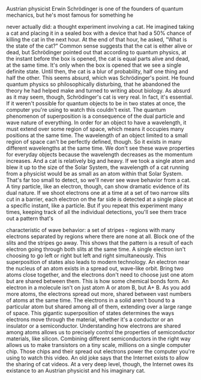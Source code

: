 
Austrian physicist Erwin Schrödinger is
one of the founders of quantum mechanics,
but he&#39;s most famous for something he

never actually did:
a thought experiment involving a cat.
He imagined taking a cat and
placing it in a sealed box
with a device that had a 50% chance
of killing the cat in the next hour.
At the end of that hour, he asked,
&quot;What is the state of the cat?&quot;
Common sense suggests that the cat
is either alive or dead,
but Schrödinger pointed out that according
to quantum physics,
at the instant before the box is opened,
the cat is equal parts alive and dead,
at the same time.
It&#39;s only when the box is opened
that we see a single definite state.
Until then, the cat is 
a blur of probability,
half one thing and half the other.
This seems absurd, 
which was Schrödinger&#39;s point.
He found quantum physics so 
philosophically disturbing,
that he abandoned the theory
he had helped make
and turned to writing about biology.
As absurd as it may seem, though,
Schrödinger&#39;s cat is very real.
In fact, it&#39;s essential.
If it weren&#39;t possible for quantum objects
to be in two states at once,
the computer you&#39;re using to watch this
couldn&#39;t exist.
The quantum phenomenon of 
superposition
is a consequence of the dual
particle and wave nature of everything.
In order for an object to have
a wavelength,
it must extend over some region of space,
which means it occupies many positions
at the same time.
The wavelength of an object limited
to a small region of space
can&#39;t be perfectly defined, though.
So it exists in many different wavelengths
at the same time.
We don&#39;t see these wave properties
for everyday objects
because the wavelength decreases
as the momentum increases.
And a cat is relatively big and heavy.
If we took a single atom and blew
it up to the size of the Solar System,
the wavelength of a cat 
running from a physicist
would be as small as an atom 
within that Solar System.
That&#39;s far too small to detect, so we&#39;ll
never see wave behavior from a cat.
A tiny particle, like an electron, though,
can show dramatic evidence
of its dual nature.
If we shoot electrons one at a time at a
set of two narrow slits cut in a barrier,
each electron on the far side is detected
at a single place at a specific instant,
like a particle.
But if you repeat this 
experiment many times,
keeping track of all the 
individual detections,
you&#39;ll see them trace out a pattern that&#39;s

characteristic of wave behavior:
a set of stripes - regions with many
electrons
separated by regions
where there are none at all.
Block one of the slits 
and the stripes go away.
This shows that the pattern is a result of
each electron going through both slits
at the same time.
A single electron isn&#39;t choosing 
to go left or right
but left and right simultaneously.
This superposition of states also leads
to modern technology.
An electron near the nucleus of an atom
exists in a spread out, wave-like orbit.
Bring two atoms close together,
and the electrons don&#39;t need to 
choose just one atom
but are shared between them.
This is how some chemical bonds form.
An electron in a molecule isn&#39;t on
just atom A or atom B, but A+ B.
As you add more atoms,
the electrons spread out more,
shared between vast numbers of atoms
at the same time.
The electrons in a solid aren&#39;t 
bound to a particular atom
but shared among all of them,
extending over a large range of space.
This gigantic superposition of states
determines the ways electrons move
through the material,
whether it&#39;s a conductor or an insulator
or a semiconductor.
Understanding how electrons are shared
among atoms
allows us to precisely control the
properties of semiconductor materials,
like silicon.
Combining different semiconductors
in the right way
allows us to make transistors 
on a tiny scale,
millions on a single computer chip.
Those chips and their spread out electrons
power the computer you&#39;re using to
watch this video.
An old joke says that the Internet 
exists to allow the sharing of cat videos.
At a very deep level, though,
the Internet owes its existance
to an Austrian physicist
and his imaginary cat.
